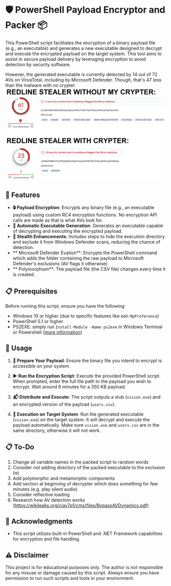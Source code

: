 # 🛡 PowerShell Payload Encryptor and Packer 📦

This PowerShell script facilitates the encryption of a binary payload file (e.g., an executable) and generates a new executable designed to decrypt and execute the encrypted payload on the target system. This tool aims to assist in secure payload delivery by leveraging encryption to avoid detection by security software.

However, the generated executable is currently detected by 14 out of 72 AVs on VirusTotal, including by Microsoft Defender. Though, that's 47 less than the malware with no crypter.
![VirusTotal Screenshot](virustotal.png)



## 🌟 Features

- **🔒 Payload Encryption**: Encrypts any binary file (e.g., an executable payload) using custom RC4 encryption functions. No encryption API calls are made as that is what AVs look for.
- **📄 Automatic Executable Generation**: Generates an executable capable of decrypting and executing the encrypted payload.
- **👻 Stealth Enhancements**: Includes steps to hide the execution directory and exclude it from Windows Defender scans, reducing the chance of detection.
- ** Microsoft Defender Evation**: Encrypts the PowerShell command which adds the folder containing the raw payload to Microsoft Defender's exclusions (AV flags it otherwise)
- ** Polymorphism**: The payload file (the CSV file) changes every time it is created.

## 📋 Prerequisites

Before running this script, ensure you have the following:

- Windows 10 or higher (due to specific features like `Add-MpPreference`)
- PowerShell 5.1 or higher
- PS2EXE: simply run `Install-Module -Name ps2exe` in Windows Terminal or Powershell ([more information](https://www.powershellgallery.com/packages/ps2exe/1.0.13))

## 🚀 Usage

1. **📁 Prepare Your Payload**: Ensure the binary file you intend to encrypt is accessible on your system.

2. **▶️ Run the Encryption Script**: Execute the provided PowerShell script. When prompted, enter the full file path to the payload you wish to encrypt. Wait around 6 minutes for a 350 KB payload.

3. **📬 Distribute and Execute**: The script outputs a stub (`vision.exe`) and an encrypted version of the payload (`users.csv`).

4. **🎯 Execution on Target System**: Run the generated executable (`vision.exe`) on the target system. It will decrypt and execute the payload automatically. Make sure `vision.exe` and `users.csv` are in the same directory, otherwise it will not work.

## 📋 To-Do

1. Change all variable names in the packed script to random words
2. Consider not adding directory of the packed executable to the exclusion list
3. Add polymorphic and metamorphic components
4. Add section at beginning of decrypter which does something for few minutes (e.g. play silent audio)
5. Consider reflective loading
6. Research how AV detection works (https://wikileaks.org/ciav7p1/cms/files/BypassAVDynamics.pdf)

## 💖 Acknowledgments

- This script utilizes built-in PowerShell and .NET Framework capabilities for encryption and file handling.

## ⚠️ Disclaimer

This project is for educational purposes only. The author is not responsible for any misuse or damage caused by this script. Always ensure you have permission to run such scripts and tools in your environment.

